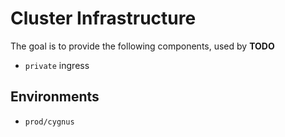 # Cluster Infrastructure

The goal is to provide the following components, used by **TODO**

- `private` ingress

## Environments

- `prod/cygnus`
